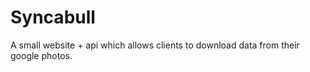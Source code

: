 # Syncabull

A small website + api which allows clients to download data from their google photos.

<!-- #TODO:
# - setup a proper README
# - setup a docker-compose file, with all relevant details
# - ensure that docker-compose allows for proper config to be saved with custom volumes setup
# - work on making the frontend pretty -->
